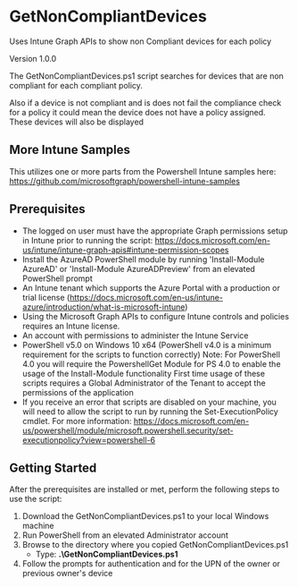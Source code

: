 # GetNonCompliantDevices
Uses Intune Graph APIs to show non Compliant devices for each policy

Version 1.0.0

The GetNonCompliantDevices.ps1 script searches for devices that are non compliant for each compliant policy. 

Also if a device is not compliant and is does not fail the compliance check for a policy it could mean the device does not have a policy assigned. These devices will also be displayed

## More Intune Samples
This utilizes one or more parts from the Powershell Intune samples here: 
https://github.com/microsoftgraph/powershell-intune-samples

## Prerequisites
* The logged on user must have the appropriate Graph permissions setup in Intune prior to running the script: https://docs.microsoft.com/en-us/intune/intune-graph-apis#intune-permission-scopes
* Install the AzureAD PowerShell module by running 'Install-Module AzureAD' or 'Install-Module AzureADPreview' from an elevated PowerShell prompt
* An Intune tenant which supports the Azure Portal with a production or trial license (https://docs.microsoft.com/en-us/intune-azure/introduction/what-is-microsoft-intune)
* Using the Microsoft Graph APIs to configure Intune controls and policies requires an Intune license.
* An account with permissions to administer the Intune Service
* PowerShell v5.0 on Windows 10 x64 (PowerShell v4.0 is a minimum requirement for the scripts to function correctly)
Note: For PowerShell 4.0 you will require the PowershellGet Module for PS 4.0 to enable the usage of the Install-Module functionality
First time usage of these scripts requires a Global Administrator of the Tenant to accept the permissions of the application
* If you receive an error that scripts are disabled on your machine, you will need to allow the script to run by running the Set-ExecutionPolicy cmdlet. For more information: https://docs.microsoft.com/en-us/powershell/module/microsoft.powershell.security/set-executionpolicy?view=powershell-6

## Getting Started
After the prerequisites are installed or met, perform the following steps to use the script:
1. Download the GetNonCompliantDevices.ps1 to your local Windows machine
1. Run PowerShell from an elevated Administrator account
1. Browse to the directory where you copied GetNonCompliantDevices.ps1
   * Type: **.\GetNonCompliantDevices.ps1**
1. Follow the prompts for authentication and for the UPN of the owner or previous owner's device
